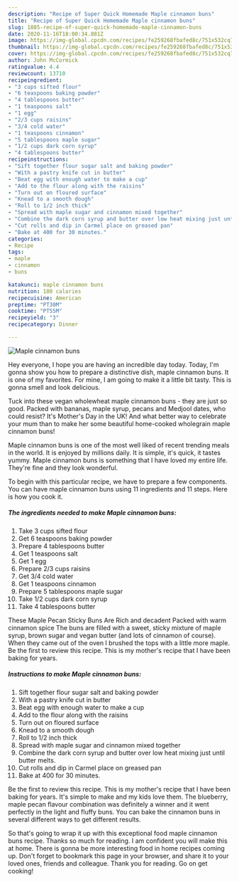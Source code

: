 ```yaml
---
description: "Recipe of Super Quick Homemade Maple cinnamon buns"
title: "Recipe of Super Quick Homemade Maple cinnamon buns"
slug: 1885-recipe-of-super-quick-homemade-maple-cinnamon-buns
date: 2020-11-16T18:00:34.881Z
image: https://img-global.cpcdn.com/recipes/fe259268fbafed8c/751x532cq70/maple-cinnamon-buns-recipe-main-photo.jpg
thumbnail: https://img-global.cpcdn.com/recipes/fe259268fbafed8c/751x532cq70/maple-cinnamon-buns-recipe-main-photo.jpg
cover: https://img-global.cpcdn.com/recipes/fe259268fbafed8c/751x532cq70/maple-cinnamon-buns-recipe-main-photo.jpg
author: John McCormick
ratingvalue: 4.4
reviewcount: 13710
recipeingredient:
- "3 cups sifted flour"
- "6 teaspoons baking powder"
- "4 tablespoons butter"
- "1 teaspoons salt"
- "1 egg"
- "2/3 cups raisins"
- "3/4 cold water"
- "1 teaspoons cinnamon"
- "5 tablespoons maple sugar"
- "1/2 cups dark corn syrup"
- "4 tablespoons butter"
recipeinstructions:
- "Sift together flour sugar salt and baking powder"
- "With a pastry knife cut in butter"
- "Beat egg with enough water to make a cup"
- "Add to the flour along with the raisins"
- "Turn out on floured surface"
- "Knead to a smooth dough"
- "Roll to 1/2 inch thick"
- "Spread with maple sugar and cinnamon mixed together"
- "Combine the dark corn syrup and butter over low heat mixing just until butter melts."
- "Cut rolls and dip in Carmel place on greased pan"
- "Bake at 400 for 30 minutes."
categories:
- Recipe
tags:
- maple
- cinnamon
- buns

katakunci: maple cinnamon buns 
nutrition: 180 calories
recipecuisine: American
preptime: "PT30M"
cooktime: "PT55M"
recipeyield: "3"
recipecategory: Dinner

---
```



![Maple cinnamon buns](https://img-global.cpcdn.com/recipes/fe259268fbafed8c/751x532cq70/maple-cinnamon-buns-recipe-main-photo.jpg)

Hey everyone, I hope you are having an incredible day today. Today, I'm gonna show you how to prepare a distinctive dish, maple cinnamon buns. It is one of my favorites. For mine, I am going to make it a little bit tasty. This is gonna smell and look delicious.

Tuck into these vegan wholewheat maple cinnamon buns - they are just so good. Packed with bananas, maple syrup, pecans and Medjool dates, who could resist? It&#39;s Mother&#39;s Day in the UK! And what better way to celebrate your mum than to make her some beautiful home-cooked wholegrain maple cinnamon buns!

Maple cinnamon buns is one of the most well liked of recent trending meals in the world. It is enjoyed by millions daily. It is simple, it's quick, it tastes yummy. Maple cinnamon buns is something that I have loved my entire life. They're fine and they look wonderful.


To begin with this particular recipe, we have to prepare a few components. You can have maple cinnamon buns using 11 ingredients and 11 steps. Here is how you cook it.

<!--inarticleads1-->

##### The ingredients needed to make Maple cinnamon buns:

1. Take 3 cups sifted flour
1. Get 6 teaspoons baking powder
1. Prepare 4 tablespoons butter
1. Get 1 teaspoons salt
1. Get 1 egg
1. Prepare 2/3 cups raisins
1. Get 3/4 cold water
1. Get 1 teaspoons cinnamon
1. Prepare 5 tablespoons maple sugar
1. Take 1/2 cups dark corn syrup
1. Take 4 tablespoons butter


These Maple Pecan Sticky Buns Are Rich and decadent Packed with warm cinnamon spice The buns are filled with a sweet, sticky mixture of maple syrup, brown sugar and vegan butter (and lots of cinnamon of course). When they came out of the oven I brushed the tops with a little more maple. Be the first to review this recipe. This is my mother&#39;s recipe that I have been baking for years. 

<!--inarticleads2-->

##### Instructions to make Maple cinnamon buns:

1. Sift together flour sugar salt and baking powder
1. With a pastry knife cut in butter
1. Beat egg with enough water to make a cup
1. Add to the flour along with the raisins
1. Turn out on floured surface
1. Knead to a smooth dough
1. Roll to 1/2 inch thick
1. Spread with maple sugar and cinnamon mixed together
1. Combine the dark corn syrup and butter over low heat mixing just until butter melts.
1. Cut rolls and dip in Carmel place on greased pan
1. Bake at 400 for 30 minutes.


Be the first to review this recipe. This is my mother&#39;s recipe that I have been baking for years. It&#39;s simple to make and my kids love them. The blueberry, maple pecan flavour combination was definitely a winner and it went perfectly in the light and fluffy buns. You can bake the cinnamon buns in several different ways to get different results. 

So that's going to wrap it up with this exceptional food maple cinnamon buns recipe. Thanks so much for reading. I am confident you will make this at home. There is gonna be more interesting food in home recipes coming up. Don't forget to bookmark this page in your browser, and share it to your loved ones, friends and colleague. Thank you for reading. Go on get cooking!
